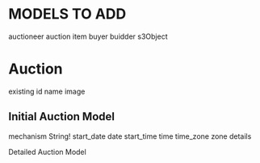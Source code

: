 # MODELS TO ADD
auctioneer
auction
item
buyer
buidder
s3Object

# Auction
existing
id
name
image

Initial Auction Model
----------
mechanism String! 
start_date date 
start_time time 
time_zone zone 
details

Detailed Auction Model